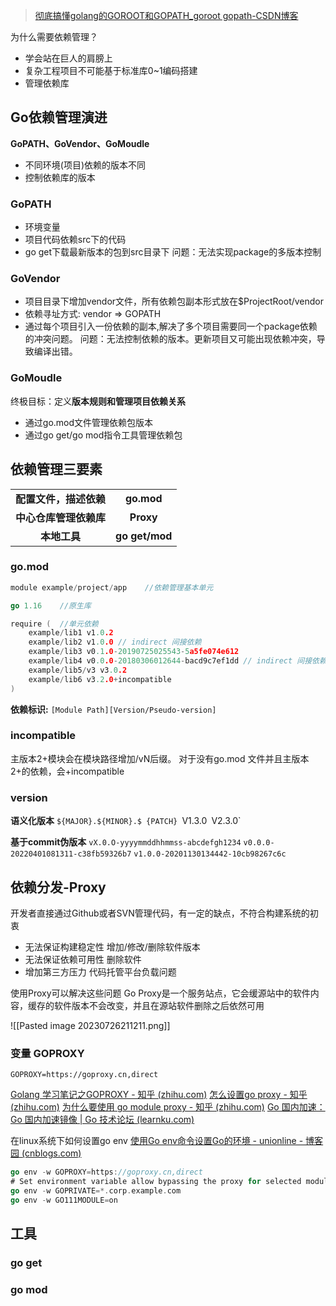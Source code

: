 > [彻底搞懂golang的GOROOT和GOPATH_goroot gopath-CSDN博客](https://blog.csdn.net/qq_38151401/article/details/105729884)


为什么需要依赖管理？
- 学会站在巨人的肩膀上
- 复杂工程项目不可能基于标准库0~1编码搭建
- 管理依赖库

## Go依赖管理演进
**GoPATH、GoVendor、GoMoudle**
- 不同环境(项目)依赖的版本不同
- 控制依赖库的版本

### GoPATH
- 环境变量
- 项目代码依赖src下的代码
- go get下载最新版本的包到src目录下
问题：无法实现package的多版本控制
### GoVendor
- 项目目录下增加vendor文件，所有依赖包副本形式放在$ProjectRoot/vendor
- 依赖寻址方式: vendor => GOPATH
- 通过每个项目引入一份依赖的副本,解决了多个项目需要同一个package依赖的冲突问题。
问题：无法控制依赖的版本。更新项目又可能出现依赖冲突，导致编译出错。
### GoMoudle
终极目标：定义**版本规则和管理项目依赖关系**
- 通过go.mod文件管理依赖包版本
- 通过go get/go mod指令工具管理依赖包

## 依赖管理三要素

| | |
|:-:|:-:|
| **配置文件，描述依赖** | **go.mod** |
| **中心仓库管理依赖库** | **Proxy** |
| **本地工具** | **go get/mod** |

### go.mod
```Go
module example/project/app    //依赖管理基本单元

go 1.16    //原生库

require (  //单元依赖
	example/lib1 v1.0.2
	example/lib2 v1.0.0 // indirect 间接依赖
	example/lib3 v0.1.0-20190725025543-5a5fe074e612
	example/lib4 v0.0.0-20180306012644-bacd9c7ef1dd // indirect 间接依赖
	example/lib5/v3 v3.0.2
	example/lib6 v3.2.0+incompatible
)
```

**依赖标识:** `[Module Path][Version/Pseudo-version]`
### incompatible
主版本2+模块会在模块路径增加/vN后缀。
对于没有go.mod 文件并且主版本2+的依赖，会+incompatible

### version
**语义化版本**
`${MAJOR}.${MINOR}.$ {PATCH}
`V1.3.0`
`V2.3.0`

**基于commit伪版本**
`vX.0.O-yyyymmddhhmmss-abcdefgh1234`
`v0.0.0-20220401081311-c38fb59326b7`
`v1.0.0-20201130134442-10cb98267c6c`

## 依赖分发-Proxy
开发者直接通过Github或者SVN管理代码，有一定的缺点，不符合构建系统的初衷
- 无法保证构建稳定性
	增加/修改/删除软件版本
- 无法保证依赖可用性
	删除软件
- 增加第三方压力
	代码托管平台负载问题

使用Proxy可以解决这些问题
Go Proxy是一个服务站点，它会缓源站中的软件内容，缓存的软件版本不会改变，并且在源站软件删除之后依然可用

![[Pasted image 20230726211211.png]]
### 变量 GOPROXY
```text
GOPROXY=https://goproxy.cn,direct
```
[Golang 学习笔记之GOPROXY - 知乎 (zhihu.com)](https://zhuanlan.zhihu.com/p/428402532)
[怎么设置go proxy - 知乎 (zhihu.com)](https://zhuanlan.zhihu.com/p/625624933)
[为什么要使用 go module proxy - 知乎 (zhihu.com)](https://zhuanlan.zhihu.com/p/357963437)
[Go 国内加速：Go 国内加速镜像 | Go 技术论坛 (learnku.com)](https://learnku.com/go/wikis/38122)

在linux系统下如何设置go env
[使用Go env命令设置Go的环境 - unionline - 博客园 (cnblogs.com)](https://www.cnblogs.com/fanbi/p/13649929.html)
```go
go env -w GOPROXY=https://goproxy.cn,direct
# Set environment variable allow bypassing the proxy for selected modules
go env -w GOPRIVATE=*.corp.example.com
go env -w GO111MODULE=on
```
## 工具
### go get
### go mod